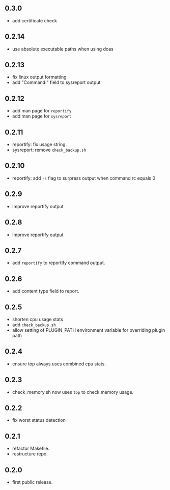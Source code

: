 ## 0.3.0
- add certificate check

## 0.2.14
- use absolute executable paths when using doas

## 0.2.13
- fix linux output formatting
- add "Command:" field to sysreport output

## 0.2.12
- add man page for ``reportify``
- add man page for ``sysreport``

## 0.2.11
- reportify: fix usage string.
- sysreport: remove ``check_backup.sh``

## 0.2.10
- reportify: add ``-s`` flag to surpress output when command rc equals 0

## 0.2.9
- improve reportify output

## 0.2.8
- improve reportify output

## 0.2.7
- add ``reportify`` to reportify command output.

## 0.2.6
- add content type field to report.

## 0.2.5
- shorten cpu usage stats
- add ``check_backup.sh``
- allow setting of PLUGIN_PATH environment variable for overriding plugin path

## 0.2.4
- ensure top always uses combined cpu stats.

## 0.2.3
- check_memory.sh now uses ``top`` to check memory usage.

## 0.2.2
- fix worst status detection

## 0.2.1
- refactor Makefile.
- restructure repo.

## 0.2.0
- first public release.
